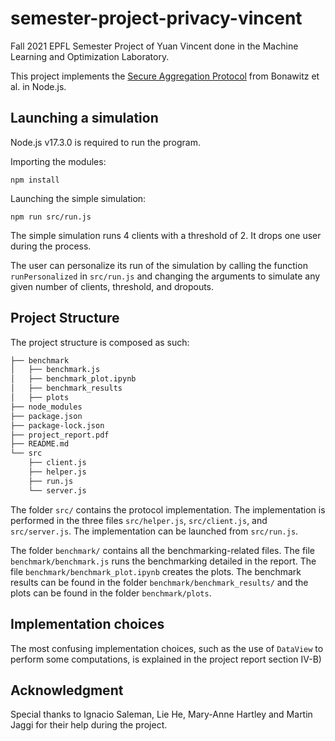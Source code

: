 # semester-project-privacy-vincent

Fall 2021 EPFL Semester Project of Yuan Vincent done in the Machine Learning and Optimization Laboratory.

This project implements the [Secure Aggregation Protocol](https://dl.acm.org/doi/10.1145/3133956.3133982) from Bonawitz et al. in Node.js.

## Launching a simulation

Node.js v17.3.0 is required to run the program.

Importing the modules: 

`npm install`

Launching the simple simulation:

`npm run src/run.js`

The simple simulation runs 4 clients with a threshold of 2. It drops one user during the process.

The user can personalize its run of the simulation by calling the function `runPersonalized` in `src/run.js` and changing the arguments to simulate any given number of clients, threshold, and dropouts.

## Project Structure

The project structure is composed as such: 

```bash
├── benchmark
│   ├── benchmark.js
│   ├── benchmark_plot.ipynb
│   ├── benchmark_results
│   ├── plots
├── node_modules
├── package.json
├── package-lock.json
├── project_report.pdf
├── README.md
└── src
    ├── client.js
    ├── helper.js
    ├── run.js
    └── server.js
```

The folder `src/` contains the protocol implementation. The implementation is performed in the three files `src/helper.js`, `src/client.js`, and `src/server.js`. The implementation can be launched from `src/run.js`.

The folder `benchmark/` contains all the benchmarking-related files. The file `benchmark/benchmark.js` runs the benchmarking detailed in the report. The file `benchmark/benchmark_plot.ipynb` creates the plots. The benchmark results can be found in the folder `benchmark/benchmark_results/` and the plots can be found in the folder `benchmark/plots`.

## Implementation choices

The most confusing implementation choices, such as the use of `DataView` to perform some computations, is explained in the project report section IV-B)

## Acknowledgment

Special thanks to Ignacio Saleman, Lie He, Mary-Anne Hartley and Martin Jaggi for their help during the project.